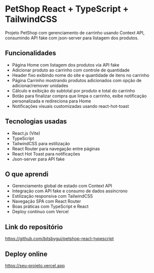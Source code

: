 # PetShop React + TypeScript + TailwindCSS

Projeto PetShop com gerenciamento de carrinho usando Context API, consumindo API fake com json-server para listagem dos produtos.

## Funcionalidades

- Página Home com listagem dos produtos via API fake
- Adicionar produto ao carrinho com controle de quantidade
- Header fixo exibindo nome do site e quantidade de itens no carrinho
- Página Carrinho mostrando produtos adicionados com opção de adicionar/remover unidades
- Cálculo e exibição do subtotal por produto e total do carrinho
- Botão para finalizar compra que limpa o carrinho, exibe notificação personalizada e redireciona para Home
- Notificações visuais customizadas usando react-hot-toast

## Tecnologias usadas

- React.js (Vite)
- TypeScript
- TailwindCSS para estilização
- React Router para navegação entre páginas
- React Hot Toast para notificações
- Json-server para API fake

## O que aprendi

- Gerenciamento global de estado com Context API
- Integração com API fake e consumo de dados assíncrono
- Estilização responsiva com TailwindCSS
- Navegação SPA com React Router
- Boas práticas com TypeScript e React
- Deploy contínuo com Vercel

## Link do repositório

https://github.com/bitsbygui/petshop-react-typescript

## Deploy online

https://seu-projeto.vercel.app
